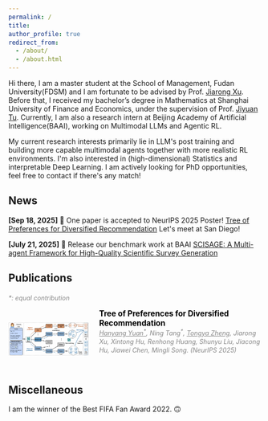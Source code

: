```yaml
---
permalink: /
title: 
author_profile: true
redirect_from: 
  - /about/
  - /about.html
---
```


Hi there, I am a master student at the School of Management, Fudan University(FDSM) and I am fortunate to be advised by Prof. [Jiarong Xu](https://galina0217.github.io/). Before that, I received my bachelor’s degree in Mathematics at Shanghai University of Finance and Economics, under the supervision of Prof. [Jiyuan Tu](https://ins.sjtu.edu.cn/peoples/tujiyuan). Currently, I am also a research intern at Beijing Academy of Artificial Intelligence(BAAI), working on Multimodal LLMs and Agentic RL.

My current research interests primarily lie in LLM's post training and building more capable multimodal agents together with more realistic RL environments. I'm also interested in (high-dimensional) Statistics and interpretable Deep Learning. I am actively looking for PhD opportunities, feel free to contact if there's any match!

## News
**[Sep 18, 2025]** 🎉 One paper is accepted to NeurIPS 2025 Poster! [Tree of Preferences for Diversified Recommendation](https://neurips.cc/virtual/2025/poster/118613) Let's meet at San Diego!

**[July 21, 2025]** 🎉 Release our benchmark work at BAAI [SCISAGE: A Multi-agent Framework for High-Quality Scientific Survey Generation](https://arxiv.org/abs/2506.12689)

## Publications
<span style="font-size:0.9em; color:#888; font-style:italic;">*: equal contribution</span>
<div style="display: flex; align-items: flex-start; margin-bottom: 2em;">
  <img src="/images/TPRec.svg" alt="主图" style="width: 160px; height: 120px; object-fit: contain; border-radius: 8px; margin-right: 1.5em;">
    <div>
      <a href="https://neurips.cc/virtual/2025/poster/118613" target="_blank" style="font-weight: bold; font-size: 1.1em; text-decoration: none; color: #000;">Tree of Preferences for Diversified Recommendation</a><br>
        <span style="color: #888; font-style: italic; font-size: 0.9em;">
          <a href="https://scholar.google.com/citations?user=8jifRbkAAAAJ&hl=en" style="text-decoration:underline; color:#888;">Hanyang Yuan<sup>*</sup></a>, 
          <span style="color:#888;">Ning Tang<sup>*</sup></span>, 
          <a href="https://doujiang-zheng.github.io/" style="text-decoration:underline; color:#888;">Tongya Zheng</a>, Jiarong Xu, Xintong Hu, Renhong Huang, Shunyu Liu, Jiacong Hu, Jiawei Chen, Mingli Song. (NeurIPS 2025)
        </span><br>
    </div>
</div>

## Miscellaneous
I am the winner of the Best FIFA Fan Award 2022. 🙃 